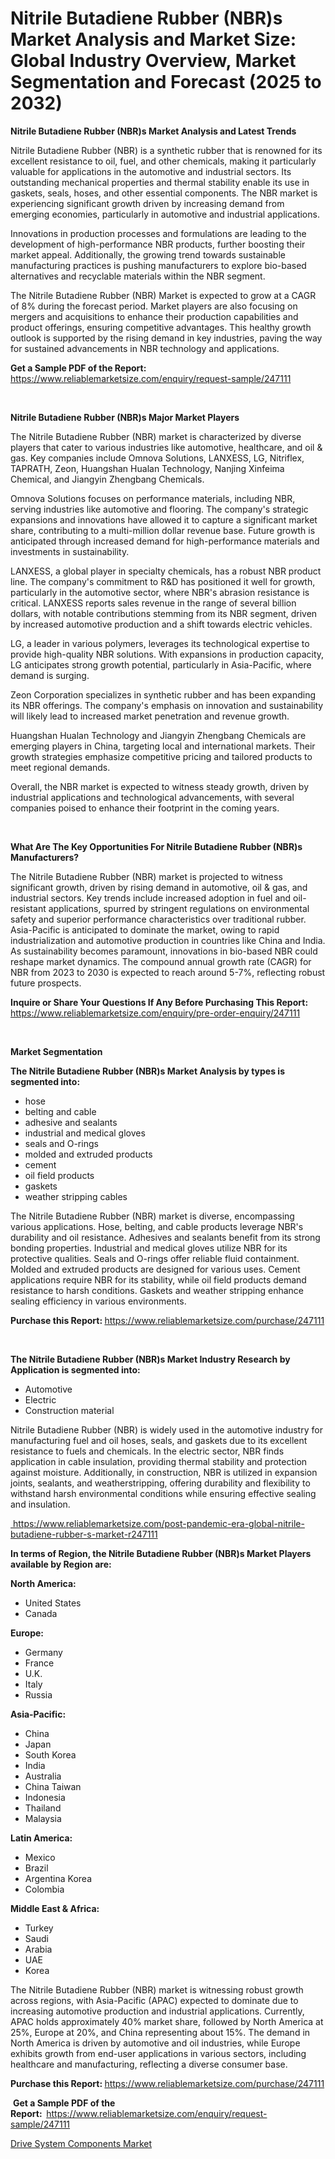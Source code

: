 <p><h1>Nitrile Butadiene Rubber (NBR)s Market Analysis and Market Size: Global Industry Overview, Market Segmentation and Forecast (2025 to 2032)</h1></p><p><strong>Nitrile Butadiene Rubber (NBR)s Market Analysis and Latest Trends</strong></p>
<p><p>Nitrile Butadiene Rubber (NBR) is a synthetic rubber that is renowned for its excellent resistance to oil, fuel, and other chemicals, making it particularly valuable for applications in the automotive and industrial sectors. Its outstanding mechanical properties and thermal stability enable its use in gaskets, seals, hoses, and other essential components. The NBR market is experiencing significant growth driven by increasing demand from emerging economies, particularly in automotive and industrial applications. </p><p>Innovations in production processes and formulations are leading to the development of high-performance NBR products, further boosting their market appeal. Additionally, the growing trend towards sustainable manufacturing practices is pushing manufacturers to explore bio-based alternatives and recyclable materials within the NBR segment.</p><p>The Nitrile Butadiene Rubber (NBR) Market is expected to grow at a CAGR of 8% during the forecast period. Market players are also focusing on mergers and acquisitions to enhance their production capabilities and product offerings, ensuring competitive advantages. This healthy growth outlook is supported by the rising demand in key industries, paving the way for sustained advancements in NBR technology and applications.</p></p>
<p><strong>Get a Sample PDF of the Report:&nbsp;</strong> <a href="https://www.reliablemarketsize.com/enquiry/request-sample/247111?utm_campaign=3537&utm_medium=2&utm_source=Github&utm_content=ia&utm_term=30032025&utm_id=nitrile-butadiene-rubber-nbrs">https://www.reliablemarketsize.com/enquiry/request-sample/247111</a></p>
<p>&nbsp;</p>
<p><strong>Nitrile Butadiene Rubber (NBR)s Major Market Players</strong></p>
<p><p>The Nitrile Butadiene Rubber (NBR) market is characterized by diverse players that cater to various industries like automotive, healthcare, and oil & gas. Key companies include Omnova Solutions, LANXESS, LG, Nitriflex, TAPRATH, Zeon, Huangshan Hualan Technology, Nanjing Xinfeima Chemical, and Jiangyin Zhengbang Chemicals. </p><p>Omnova Solutions focuses on performance materials, including NBR, serving industries like automotive and flooring. The company's strategic expansions and innovations have allowed it to capture a significant market share, contributing to a multi-million dollar revenue base. Future growth is anticipated through increased demand for high-performance materials and investments in sustainability.</p><p>LANXESS, a global player in specialty chemicals, has a robust NBR product line. The company's commitment to R&D has positioned it well for growth, particularly in the automotive sector, where NBR's abrasion resistance is critical. LANXESS reports sales revenue in the range of several billion dollars, with notable contributions stemming from its NBR segment, driven by increased automotive production and a shift towards electric vehicles.</p><p>LG, a leader in various polymers, leverages its technological expertise to provide high-quality NBR solutions. With expansions in production capacity, LG anticipates strong growth potential, particularly in Asia-Pacific, where demand is surging.</p><p>Zeon Corporation specializes in synthetic rubber and has been expanding its NBR offerings. The company's emphasis on innovation and sustainability will likely lead to increased market penetration and revenue growth.</p><p>Huangshan Hualan Technology and Jiangyin Zhengbang Chemicals are emerging players in China, targeting local and international markets. Their growth strategies emphasize competitive pricing and tailored products to meet regional demands.</p><p>Overall, the NBR market is expected to witness steady growth, driven by industrial applications and technological advancements, with several companies poised to enhance their footprint in the coming years.</p></p>
<p>&nbsp;</p>
<p><strong>What Are The Key Opportunities For Nitrile Butadiene Rubber (NBR)s Manufacturers?</strong></p>
<p><p>The Nitrile Butadiene Rubber (NBR) market is projected to witness significant growth, driven by rising demand in automotive, oil & gas, and industrial sectors. Key trends include increased adoption in fuel and oil-resistant applications, spurred by stringent regulations on environmental safety and superior performance characteristics over traditional rubber. Asia-Pacific is anticipated to dominate the market, owing to rapid industrialization and automotive production in countries like China and India. As sustainability becomes paramount, innovations in bio-based NBR could reshape market dynamics. The compound annual growth rate (CAGR) for NBR from 2023 to 2030 is expected to reach around 5-7%, reflecting robust future prospects.</p></p>
<p><strong>Inquire or Share Your Questions If Any Before Purchasing This Report:</strong> <a href="https://www.reliablemarketsize.com/enquiry/pre-order-enquiry/247111?utm_campaign=3537&utm_medium=2&utm_source=Github&utm_content=ia&utm_term=30032025&utm_id=nitrile-butadiene-rubber-nbrs">https://www.reliablemarketsize.com/enquiry/pre-order-enquiry/247111</a></p>
<p>&nbsp;</p>
<p><strong>Market Segmentation</strong></p>
<p><strong>The Nitrile Butadiene Rubber (NBR)s Market Analysis by types is segmented into:</strong></p>
<p><ul><li>hose</li><li>belting and cable</li><li>adhesive and sealants</li><li>industrial and medical gloves</li><li>seals and O-rings</li><li>molded and extruded products</li><li>cement</li><li>oil field products</li><li>gaskets</li><li>weather stripping cables</li></ul></p>
<p><p>The Nitrile Butadiene Rubber (NBR) market is diverse, encompassing various applications. Hose, belting, and cable products leverage NBR's durability and oil resistance. Adhesives and sealants benefit from its strong bonding properties. Industrial and medical gloves utilize NBR for its protective qualities. Seals and O-rings offer reliable fluid containment. Molded and extruded products are designed for various uses. Cement applications require NBR for its stability, while oil field products demand resistance to harsh conditions. Gaskets and weather stripping enhance sealing efficiency in various environments.</p></p>
<p><strong>Purchase this Report:&nbsp;</strong><a href="https://www.reliablemarketsize.com/purchase/247111?utm_campaign=3537&utm_medium=2&utm_source=Github&utm_content=ia&utm_term=30032025&utm_id=nitrile-butadiene-rubber-nbrs">https://www.reliablemarketsize.com/purchase/247111</a></p>
<p>&nbsp;</p>
<p><strong>The Nitrile Butadiene Rubber (NBR)s Market Industry Research by Application is segmented into:</strong></p>
<p><ul><li>Automotive</li><li>Electric</li><li>Construction material</li></ul></p>
<p><p>Nitrile Butadiene Rubber (NBR) is widely used in the automotive industry for manufacturing fuel and oil hoses, seals, and gaskets due to its excellent resistance to fuels and chemicals. In the electric sector, NBR finds application in cable insulation, providing thermal stability and protection against moisture. Additionally, in construction, NBR is utilized in expansion joints, sealants, and weatherstripping, offering durability and flexibility to withstand harsh environmental conditions while ensuring effective sealing and insulation.</p></p>
<p><a href="https://www.reliablemarketsize.com/post-pandemic-era-global-nitrile-butadiene-rubber-s-market-r247111?utm_campaign=3537&utm_medium=2&utm_source=Github&utm_content=ia&utm_term=30032025&utm_id=nitrile-butadiene-rubber-nbrs">&nbsp;https://www.reliablemarketsize.com/post-pandemic-era-global-nitrile-butadiene-rubber-s-market-r247111</a></p>
<p><strong>In terms of Region, the Nitrile Butadiene Rubber (NBR)s Market Players available by Region are:</strong></p>
<p>
    <p> <strong> North America: </strong>
        <ul>
            <li>United States</li>
            <li>Canada</li>
        </ul>
        </p> 
    <p> <strong> Europe: </strong>
        <ul>
            <li>Germany</li>
            <li>France</li>
            <li>U.K.</li>
            <li>Italy</li>
            <li>Russia</li>
        </ul>
        </p> 
    <p> <strong> Asia-Pacific: </strong>
        <ul>
            <li>China</li>
            <li>Japan</li>
            <li>South Korea</li>
            <li>India</li>
            <li>Australia</li>
            <li>China Taiwan</li>
            <li>Indonesia</li>
            <li>Thailand</li>
            <li>Malaysia</li>
        </ul>
        </p> 
    <p> <strong> Latin America: </strong>
        <ul>
            <li>Mexico</li>
            <li>Brazil</li>
            <li>Argentina Korea</li>
            <li>Colombia</li>
        </ul>
        </p> 
    <p> <strong> Middle East & Africa: </strong>
        <ul>
            <li>Turkey</li>
            <li>Saudi</li>
            <li>Arabia</li>
            <li>UAE</li>
            <li>Korea</li>
        </ul>
    </p>
    </p>
<p><p>The Nitrile Butadiene Rubber (NBR) market is witnessing robust growth across regions, with Asia-Pacific (APAC) expected to dominate due to increasing automotive production and industrial applications. Currently, APAC holds approximately 40% market share, followed by North America at 25%, Europe at 20%, and China representing about 15%. The demand in North America is driven by automotive and oil industries, while Europe exhibits growth from end-user applications in various sectors, including healthcare and manufacturing, reflecting a diverse consumer base.</p></p>
<p><strong>Purchase this Report: </strong><a href="https://www.reliablemarketsize.com/purchase/247111?utm_campaign=3537&utm_medium=2&utm_source=Github&utm_content=ia&utm_term=30032025&utm_id=nitrile-butadiene-rubber-nbrs">https://www.reliablemarketsize.com/purchase/247111</a></p>
<p>&nbsp;<strong>Get a Sample PDF of the Report:&nbsp;&nbsp;</strong><a href="https://www.reliablemarketsize.com/enquiry/request-sample/247111?utm_campaign=3537&utm_medium=2&utm_source=Github&utm_content=ia&utm_term=30032025&utm_id=nitrile-butadiene-rubber-nbrs">https://www.reliablemarketsize.com/enquiry/request-sample/247111</a></p>
<p><strong></strong></p>
<p><p><a href="https://github.com/naulasulakr0/Market-Research-Report-List-1/blob/main/drive-system-components-market.md?utm_campaign=3537&utm_medium=2&utm_source=Github&utm_content=ia&utm_term=30032025&utm_id=nitrile-butadiene-rubber-nbrs">Drive System Components Market</a></p></p>